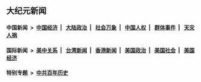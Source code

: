 ## 大纪元新闻

#### 中国新闻 &nbsp;>&nbsp; [中国经济](indexes/ncid283/README.md?09042045) &nbsp;| &nbsp; [大陆政治](indexes/ncid277/README.md?09042045) &nbsp;| &nbsp; [社会万象](indexes/ncid282/README.md?09042045) &nbsp;| &nbsp; [中国人权](indexes/ncid278/README.md?09042045) &nbsp;| &nbsp; [群体事件](indexes/ncid279/README.md?09042045) &nbsp;| &nbsp; [天灾人祸](indexes/ncid280/README.md?09042045)

#### 国际新闻 &nbsp;>&nbsp; [美中关系](indexes/nf1412576/README.md?09042045) &nbsp;| &nbsp; [台湾新闻](indexes/ncid1349361/README.md?09042045) &nbsp;| &nbsp; [香港新闻](indexes/ncid1349362/README.md?09042045) &nbsp;| &nbsp; [美国政治](indexes/ncid1078159/README.md?09042045) &nbsp;| &nbsp; [美国社会](indexes/ncid1078160/README.md?09042045) &nbsp;| &nbsp; [美国经济](indexes/ncid1078158/README.md?09042045)

#### 特别专题 &nbsp;>&nbsp; [中共百年历史](https://github.com/epoch-news/epoch-special/blob/master/README.md?09042045)  
